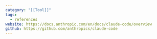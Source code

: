 ```yaml
---
category: "[[Tool]]"
tags:
  - references
website: https://docs.anthropic.com/en/docs/claude-code/overview
github: https://github.com/anthropics/claude-code
---
```

